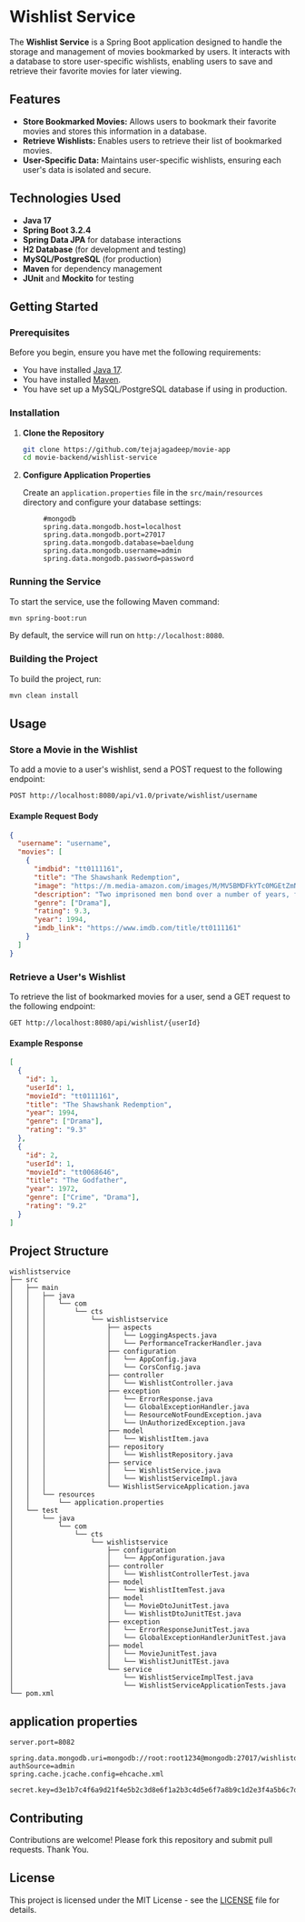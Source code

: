 # Wishlist Service

The **Wishlist Service** is a Spring Boot application designed to handle the storage and management of movies bookmarked by users. It interacts with a database to store user-specific wishlists, enabling users to save and retrieve their favorite movies for later viewing.

## Features

- **Store Bookmarked Movies:** Allows users to bookmark their favorite movies and stores this information in a database.
- **Retrieve Wishlists:** Enables users to retrieve their list of bookmarked movies.
- **User-Specific Data:** Maintains user-specific wishlists, ensuring each user's data is isolated and secure.

## Technologies Used

- **Java 17**
- **Spring Boot 3.2.4**
- **Spring Data JPA** for database interactions
- **H2 Database** (for development and testing)
- **MySQL/PostgreSQL** (for production)
- **Maven** for dependency management
- **JUnit** and **Mockito** for testing

## Getting Started

### Prerequisites

Before you begin, ensure you have met the following requirements:

- You have installed [Java 17](https://www.oracle.com/java/technologies/javase-jdk17-downloads.html).
- You have installed [Maven](https://maven.apache.org/download.cgi).
- You have set up a MySQL/PostgreSQL database if using in production.

### Installation

1. **Clone the Repository**

   ```bash
   git clone https://github.com/tejajagadeep/movie-app
   cd movie-backend/wishlist-service
   ```

2. **Configure Application Properties**

   Create an `application.properties` file in the `src/main/resources` directory and configure your database settings:

   ```properties
        #mongodb
        spring.data.mongodb.host=localhost
        spring.data.mongodb.port=27017
        spring.data.mongodb.database=baeldung
        spring.data.mongodb.username=admin
        spring.data.mongodb.password=password
   ```

### Running the Service

To start the service, use the following Maven command:

```bash
mvn spring-boot:run
```

By default, the service will run on `http://localhost:8080`.

### Building the Project

To build the project, run:

```bash
mvn clean install
```

## Usage

### Store a Movie in the Wishlist

To add a movie to a user's wishlist, send a POST request to the following endpoint:

```http
POST http://localhost:8080/api/v1.0/private/wishlist/username
```

#### Example Request Body

```json
{
  "username": "username",
  "movies": [
    {
      "imdbid": "tt0111161",
      "title": "The Shawshank Redemption",
      "image": "https://m.media-amazon.com/images/M/MV5BMDFkYTc0MGEtZmNhMC00ZDIzLWFmNTEtODM1ZmRlYWMwMWFmXkEyXkFqcGdeQXVyMTMxODk2OTU@._V1_QL75_UX380_CR0,1,380,562_.jpg",
      "description": "Two imprisoned men bond over a number of years, finding solace and eventual redemption through acts of common decency.",
      "genre": ["Drama"],
      "rating": 9.3,
      "year": 1994,
      "imdb_link": "https://www.imdb.com/title/tt0111161"
    }
  ]
}
```

### Retrieve a User's Wishlist

To retrieve the list of bookmarked movies for a user, send a GET request to the following endpoint:

```http
GET http://localhost:8080/api/wishlist/{userId}
```

#### Example Response

```json
[
  {
    "id": 1,
    "userId": 1,
    "movieId": "tt0111161",
    "title": "The Shawshank Redemption",
    "year": 1994,
    "genre": ["Drama"],
    "rating": "9.3"
  },
  {
    "id": 2,
    "userId": 1,
    "movieId": "tt0068646",
    "title": "The Godfather",
    "year": 1972,
    "genre": ["Crime", "Drama"],
    "rating": "9.2"
  }
]
```

## Project Structure

```
wishlistservice
├── src
│   ├── main
│   │   ├── java
│   │   │   └── com
│   │   │       └── cts
│   │   │           └── wishlistservice
│   │   │               ├── aspects
│   │   │               │   └── LoggingAspects.java
│   │   │               │   └── PerformanceTrackerHandler.java
│   │   │               ├── configuration
│   │   │               │   └── AppConfig.java
│   │   │               │   └── CorsConfig.java
│   │   │               ├── controller
│   │   │               │   └── WishlistController.java
│   │   │               ├── exception
│   │   │               │   └── ErrorResponse.java
│   │   │               │   └── GlobalExceptionHandler.java
│   │   │               │   └── ResourceNotFoundException.java
│   │   │               │   └── UnAuthorizedException.java
│   │   │               ├── model
│   │   │               │   └── WishlistItem.java
│   │   │               ├── repository
│   │   │               │   └── WishlistRepository.java
│   │   │               ├── service
│   │   │               │   └── WishlistService.java
│   │   │               │   └── WishlistServiceImpl.java
│   │   │               └── WishlistServiceApplication.java
│   │   └── resources
│   │       └── application.properties
│   └── test
│       └── java
│           └── com
│               └── cts
│                   └── wishlistservice
│                       ├── configuration
│                       │   └── AppConfiguration.java
│                       ├── controller
│                       │   └── WishlistControllerTest.java
│                       ├── model
│                       │   └── WishlistItemTest.java
│                       ├── model
│                       │   └── MovieDtoJunitTest.java
│                       │   └── WishlistDtoJunitTEst.java
│                       ├── exception
│                       │   └── ErrorResponseJunitTest.java
│                       │   └── GlobalExceptionHandlerJunitTest.java
│                       ├── model
│                       │   └── MovieJunitTest.java
│                       │   └── WishlistJunitTEst.java
│                       └── service
│                           └── WishlistServiceImplTest.java
│                           └── WishlistServiceApplicationTests.java
└── pom.xml
```

## application properties

```properties
server.port=8082

spring.data.mongodb.uri=mongodb://root:root1234@mongodb:27017/wishlistdb?authSource=admin
spring.cache.jcache.config=ehcache.xml

secret.key=d3e1b7c4f6a9d21f4e5b2c3d8e6f1a2b3c4d5e6f7a8b9c1d2e3f4a5b6c7d8e9f0
```

## Contributing

Contributions are welcome! Please fork this repository and submit pull requests. Thank You.

## License

This project is licensed under the MIT License - see the [LICENSE](../../LICENSE.md) file for details.
